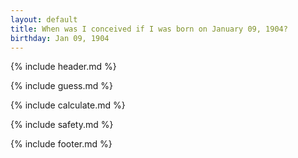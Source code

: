 ```yaml
---
layout: default
title: When was I conceived if I was born on January 09, 1904?
birthday: Jan 09, 1904
---
```


{% include header.md %}

{% include guess.md %}

{% include calculate.md %}

{% include safety.md %}

{% include footer.md %}



